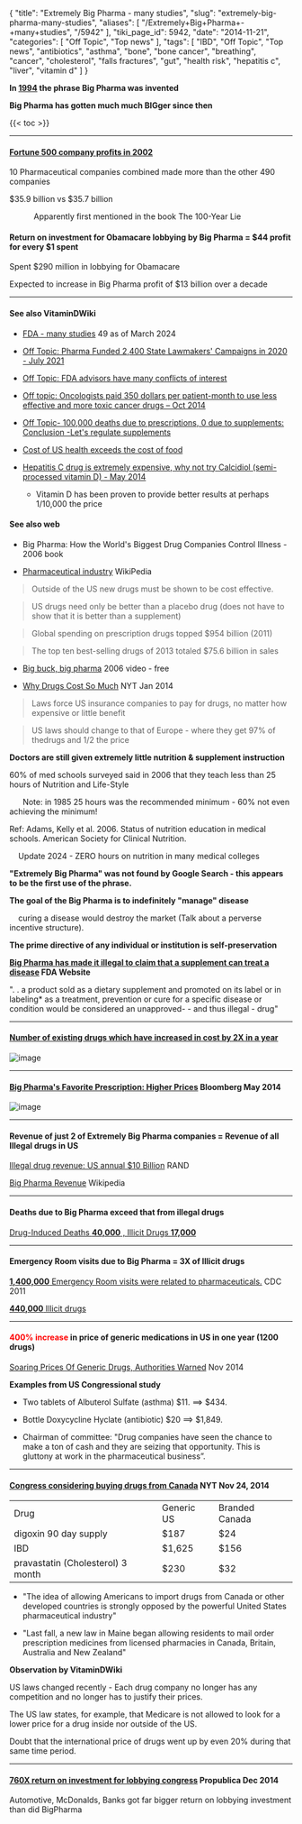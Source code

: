 {
    "title": "Extremely Big Pharma - many studies",
    "slug": "extremely-big-pharma-many-studies",
    "aliases": [
        "/Extremely+Big+Pharma+-+many+studies",
        "/5942"
    ],
    "tiki_page_id": 5942,
    "date": "2014-11-21",
    "categories": [
        "Off Topic",
        "Top news"
    ],
    "tags": [
        "IBD",
        "Off Topic",
        "Top news",
        "antibiotics",
        "asthma",
        "bone",
        "bone cancer",
        "breathing",
        "cancer",
        "cholesterol",
        "falls fractures",
        "gut",
        "health risk",
        "hepatitis c",
        "liver",
        "vitamin d"
    ]
}


**In [1994](http://www.merriam-webster.com/dictionary/big%20pharma) the phrase Big Pharma was invented** 

 **Big Pharma has gotten much much BIGger since then** 

{{< toc >}}

---

#### [Fortune 500 company profits in 2002](http://www.wanttoknow.info/truthaboutdrugcompanies%20)

10 Pharmaceutical companies combined made more than the other 490 companies

$35.9 billion vs $35.7 billion

&nbsp; &nbsp; &nbsp; &nbsp; &nbsp; &nbsp;Apparently first mentioned in the book The 100-Year Lie

#### Return on investment for Obamacare lobbying by Big Pharma = $44 profit for every $1 spent

Spent $290 million in lobbying for Obamacare

Expected to  increase in Big Pharma profit of $13 billion over a decade

---

#### See also VitaminDWiki

* [FDA - many studies](/posts/fda-many-studies)  49 as of March 2024

* [Off Topic: Pharma Funded 2,400 State Lawmakers' Campaigns in 2020 - July 2021](/posts/off-topic-pharma-funded-2400-state-lawmakers-campaigns-in-2020)

* [Off Topic: FDA advisors have many conflicts of interest](/posts/off-topic-fda-advisors-have-many-conflicts-of-interest)

* [Off topic: Oncologists paid 350 dollars per patient-month to use less effective and more toxic cancer drugs – Oct 2014](/posts/off-topic-oncologists-paid-350-dollars-per-patient-month-to-use-less-effective-a-ic-cancer-drugs)

* [Off Topic- 100,000 deaths due to prescriptions, 0 due to supplements: Conclusion -Let's regulate supplements](/posts/off-topic-100000-deaths-due-to-prescriptions-0-due-to-supplements-conclusion-let-ate-supplements)

* [Cost of US health exceeds the cost of food](/posts/cost-of-us-health-exceeds-the-cost-of-food)

* [Hepatitis C drug is extremely expensive, why not try Calcidiol (semi-processed vitamin D) - May 2014](/posts/hepatitis-c-drug-is-extremely-expensive-why-not-try-calcidiol-semi-processed-vitamin-d)

   * Vitamin D has been proven to provide better results at perhaps 1/10,000 the price

#### See also web

* Big Pharma: How the World's Biggest Drug Companies Control Illness - 2006 book

* [Pharmaceutical industry](http://www.wikiwand.com/en/Pharmaceutical_industry) WikiPedia

> Outside of the US new drugs must be shown to be cost effective. 

> US drugs need only be better than a placebo drug (does not have to show that it is better than a supplement)

> Global spending on prescription drugs topped $954 billion (2011)

> The top ten best-selling drugs of 2013 totaled $75.6 billion in sales

* [Big buck, big pharma](http://documentarylovers.com/film/big-bucks-big-pharma/) 2006 video - free

* [Why Drugs Cost So Much](http://www.nytimes.com/2015/01/15/opinion/why-drugs-cost-so-much.html) NYT Jan 2014

> Laws force US insurance companies to pay for drugs, no matter how expensive or little benefit

> US laws should change to that of Europe - where they get 97% of thedrugs and 1/2 the price

 **Doctors are still given extremely little nutrition & supplement instruction** 

60% of med schools surveyed said in 2006 that they teach  less than 25 hours of Nutrition and Life-Style

&nbsp; &nbsp; &nbsp; Note: in 1985 25 hours was the recommended minimum - 60% not even achieving the minimum!

Ref: Adams, Kelly et al. 2006. Status of nutrition education in medical schools. American Society for Clinical Nutrition.

&nbsp; &nbsp; Update 2024 - ZERO hours on nutrition in many medical colleges

 **"Extremely Big Pharma" was not found by Google Search - this appears to be the first use of the phrase.** 

 **The goal of the Big Pharma is to indefinitely "manage" disease** 

&nbsp; &nbsp; curing a disease would destroy the market (Talk about a perverse incentive structure).

 **The prime directive of any individual or institution is self-preservation** 

 **[Big Pharma has made it illegal to claim that a supplement can treat a disease](http://www.fda.gov/Food/DietarySupplements/QADietarySupplements/ucm191930.htm#legal_market) FDA Website** 

". . a product sold as a dietary supplement and promoted on its label or in labeling* as a treatment, prevention or cure for a specific disease or condition would be considered an unapproved- - and thus illegal - drug"

---

#### [Number of existing drugs which have increased in cost by 2X in a year](http://www.ahipcoverage.com/2011/03/28/flashback-congressional-hearing-highlighted-egregious-price-increases-for-prescription-drugs/)

<img src="https://d378j1rmrlek7x.cloudfront.net/attachments/jpeg/drugs-with-2x-increase-in-price.jpg" alt="image">

---

#### [Big Pharma's Favorite Prescription: Higher Prices](http://www.businessweek.com/articles/2014-05-08/why-prescription-drug-prices-keep-rising-higher) Bloomberg May 2014

<img src="https://d378j1rmrlek7x.cloudfront.net/attachments/jpeg/bloomberg.jpg" alt="image">

---

#### Revenue of just 2 of Extremely Big Pharma companies = Revenue of all Illegal drugs in US

[Illegal drug revenue: US annual $10 Billion](http://www.rand.org/pubs/research_reports/RR534.html) RAND

[Big Pharma Revenue](http://www.wikiwand.com/en/List_of_pharmaceutical_companies) Wikipedia

---

#### Deaths due to Big Pharma exceed that from illegal drugs

[Drug-Induced Deaths  **40,000** , Illicit Drugs  **17,000** ](http://www.drugwarfacts.org/cms/Causes_of_Death#sthash.n2DMrlWv.dpbs)

---

#### Emergency Room visits due to Big Pharma = 3X of Illicit drugs

[ **1,400,000** Emergency Room visits were related to pharmaceuticals.](http://www.cdc.gov/homeandrecreationalsafety/overdose/facts.html) CDC 2011

[ **440,000** Illicit drugs](http://www.drugabuse.gov/publications/drugfacts/drug-related-hospital-emergency-room-visits)

---

#### <span style="color:#F00;">400% increase</span> in price of generic medications in US in one year (1200 drugs)

[Soaring Prices Of Generic Drugs, Authorities Warned](http://www.frontlinedesk.com/201411750-soaring-prices-generic-drugs-authorities-warned/) Nov 2014

 **Examples from US Congressional study** 

* Two tablets of Albuterol Sulfate (asthma)  $11. ==> $434.

* Bottle Doxycycline Hyclate (antibiotic) $20 ==> $1,849.

* Chairman of committee: "Drug companies have seen the chance to make a ton of cash and they are seizing that opportunity. This is gluttony at work in the pharmaceutical business”.

---

#### [Congress considering buying drugs from Canada](http://www.nytimes.com/2014/11/25/us/lawmakers-look-for-ways-to-provide-relief-for-rising-cost-of-generic-drugs.html) NYT Nov 24, 2014

| | | |
| --- | --- | --- |
| Drug | Generic US | Branded Canada |
| digoxin 90 day supply  | $187 | $24 |
| IBD | $1,625 | $156 |
| pravastatin (Cholesterol) 3 month | $230 | $32 |

* "The idea of allowing Americans to import drugs from Canada or other developed countries is strongly opposed by the powerful United States pharmaceutical industry"

* "Last fall, a new law in Maine began allowing residents to mail order prescription medicines from licensed pharmacies in Canada, Britain, Australia and New Zealand"

 **Observation by VitaminDWiki** 

US laws changed recently - Each drug company no longer has any competition and no longer has to justify their prices.

The US law states, for example, that Medicare is not allowed to look for a lower price for a drug inside nor outside of the US.

Doubt that the international price of drugs went up by even 20% during that same time period.

---

#### [760X return on investment for lobbying congress](http://www.propublica.org/article/1-spent-on-politics-760-gained-from-federal-govt-and-more-in-muckreads-week) Propublica Dec 2014

Automotive, McDonalds, Banks got far bigger return on lobbying investment than did BigPharma

<!-- ~tc~ (alias(Extremely Big Pharma)) ~/tc~ -->